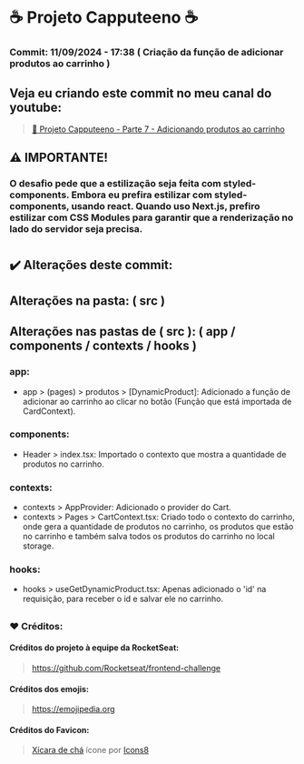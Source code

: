# ☕ Projeto Capputeeno ☕

### Commit: 11/09/2024 - 17:38 ( Criação da função de adicionar produtos ao carrinho )

## Veja eu criando este commit no meu canal do youtube:
> <a href="https://youtu.be/yQ5d7Hc_aTI" target="_blank">🔗 Projeto Capputeeno - Parte 7 - Adicionando produtos ao carrinho</a>

## ⚠️ IMPORTANTE!
### O desafio pede que a estilização seja feita com styled-components. Embora eu prefira estilizar com styled-components, usando react. Quando uso Next.js, prefiro estilizar com CSS Modules para garantir que a renderização no lado do servidor seja precisa.

# 

## ✔️ Alterações deste commit:

## Alterações na pasta: ( src )

## Alterações nas pastas de ( src ): ( app / components / contexts / hooks )

### app:
- app > (pages) > produtos > [DynamicProduct]: Adicionado a função de adicionar ao carrinho ao clicar no botão (Função que está importada de CardContext).


### components:
- Header > index.tsx: Importado o contexto que mostra a quantidade de produtos no carrinho.

### contexts:
- contexts > AppProvider: Adicionado o provider do Cart.
- contexts > Pages > CartContext.tsx: Criado todo o contexto do carrinho, onde gera a quantidade de produtos no carrinho, os produtos que estão no carrinho e também salva todos os produtos do carrinho no local storage.

### hooks:
- hooks > useGetDynamicProduct.tsx: Apenas adicionado o 'id' na requisição, para receber o id e salvar ele no carrinho.

##

### ❤️ Créditos:

#### Créditos do projeto à equipe da RocketSeat:
> <a href="https://github.com/Rocketseat/frontend-challenge" target="_blank">https://github.com/Rocketseat/frontend-challenge</a>

#### Créditos dos emojis: 
> <a href="https://emojipedia.org" target="_blank">https://emojipedia.org</a>

#### Créditos do Favicon: 
> <a target="_blank" href="https://icons8.com/icon/64677/tea-cup">Xícara de chá</a> ícone por <a target="_blank" href="https://icons8.com">Icons8</a>